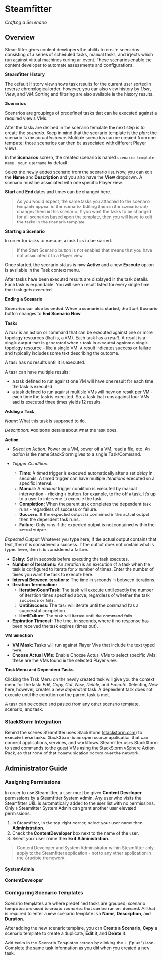 # **Steamfitter**
*Crafting a Secenario*

## Overview

Steamfitter gives content developers the ability to create scenarios consisting of a series of scheduled tasks, manual tasks, and injects which run against virtual machines during an event. These scenarios enable the content developer to automate assessments and configurations.

**Steamfitter History**

The default History view shows task results for the current user sorted in reverse chronological order. However, you can also view history by *User*, *View*, and *VM*. Sorting and filtering are also available in the history results.

**Scenarios**

Scenarios are groupings of predefined tasks that can be executed against a required view's VMs.

After the tasks are defined in the scenario template the next step is to create the *scenario*.  Keep in mind that the scenario template is the *plan*; the scenario is the actual *instance*. Multiple scenarios can be created from one template; those scenarios can then be associated with different Player views.  

In the **Scenarios** screen, the created scenario is named `scenario template name` - `your username` by default. 

Select the newly added scenario from the scenario list. Now, you can edit the **Name** and **Description** and you also have the **View** dropdown. A scenario must be associated with one specific Player view. 

**Start** and **End** dates and times can be changed here.

> As you would expect, the same tasks you attached to the scenario template appear in the scenario. Editing them in the scenario only changes them in this scenario. If you want the tasks to be changed for all scenarios based upon the template, then you will have to edit the tasks in the scenario template.

**Starting a Scenario**

In order for tasks to execute, a task has to be started. 

> If the Start Scenario button is not enabled that means that you have not associated it to a Player view.

Once started, the scenario status is now **Active** and a new **Execute** option is available in the Task context menu.

After tasks have been executed results are displayed in the task details. Each task is expandable. You will see a result listed for every single time that task gets executed. 

**Ending a Scenario**

Scenarios can also be ended. When a scenario is started, the Start Scenario button changes to **End Scenario Now**.

**Tasks**

A *task* is an action or command that can be executed against one or more topology resources (that is, a VM). Each task has a *result*. A result is a single output that is generated when a task is executed against a single topology resource - like a single VM. A result indicates success or failure and typically includes some text describing the outcome. 

A task has no results until it is executed. 

A task can have multiple results:

- a task defined to run against one VM will have one result for each time the task is executed
- a task defined to run against multiple VMs will have on result per VM - each time the task is executed. So, a task that runs against four VMs and is executed three times yields 12 results.

**Adding a Task**

*Name:* What this task is supposed to do.

*Description:* Additional details about what the task does.

**Action**

- *Select an Action:* Power on a VM, power off a VM, read a file, etc. An *action* is the name StackStorm gives to a single Task/Command.

- *Trigger Condition:* 
  - **Time:** A *timed* trigger is executed automatically after a set *delay* in seconds. A timed trigger can have multiple *iterations* executed on a specific interval.  
  - **Manual:** A *manual* trigger condition is executed by manual intervention - clicking a button, for example, to fire off a task. It's up to a user to intervene to execute the task. 
  - **Completion:** When the parent task completes the dependent task runs - regardless of success or failure.
  - **Success:** If the expected output is contained in the actual output then the dependent task runs.
  - **Failure:** Only runs if the expected output is not contained within the actual output. 

*Expected Output:* Whatever you type here, if the actual output contains that text, then it is considered a success. If the output does not contain what is typed here, then it is considered a failure.

- **Delay:** Set in seconds before executing the task executes.
- **Number of Iterations:** An *iteration* is an execution of a task when the task is configured to iterate for *x* number of times. Enter the number of times you want the task to execute here.
- **Interval Between Iterations:** The time in seconds in between iterations. 
- **Iteration Termination:** 
  - **IterationCountTask:** The task will execute until exactly the number of iteration times specified above; regardless of whether the task succeeds or fails.
  - **UntilSuccess:** The task will iterate until the command has a successful completion.
  - **UntilFailure:** The task will iterate until the command fails.
- **Expiration Timeout:** The time, in seconds, where if no response has been received the task expires (times out).  

**VM Selection**

- **VM Mask:** Tasks will run against Player VMs that include the text typed here. 
- **Choose Actual VMs:** Enable Choose Actual VMs to select specific VMs; these are the VMs found in the selected Player view. 

**Task Menu and Dependent Tasks**

Clicking the Task Menu on the newly created task will give you the context menu for the task: *Edit*, *Copy*, *Cut*, *New*, *Delete*, and *Execute*. Selecting *New* here, however, creates a new *dependent* task. A dependent task does not execute until the condition on the parent task is met.

A task can be copied and pasted from any other scenario template, scenario, and task.

### StackStorm Integration

Behind the scenes Steamfitter uses StackStorm ([stackstorm.com](https://stackstorm.com/)) to execute these tasks.  StackStorm is an open source application that can connect applications, services, and workflows. Steamfitter uses StackStorm to send commands to the guest VMs using the StackStorm vSphere Action Pack, so that none of that communication occurs over the network.

## Administrator Guide

### Assigning Permissions

In order to use Steamfitter, a user must be given **Content Developer** permissions by a Steamfitter System Admin. Any user who visits the Steamfitter URL is automatically added to the user list with no permissions. Only a Steamfitter System Admin can grant another user elevated permissions.

1. In Steamfitter, in the top-right corner, select your user name then **Administration**.
2. Check the **ContentDeveloper** box next to the name of the user. 
3. Select your user name then **Exit Administration**.

> Content Developer and System Administrator within Steamfitter only apply to the Steamfitter application - not to any other application in the Crucible framework.

#### SystemAdmin

#### ContentDeveloper

### Configuring Scenario Templates

Scenario templates are where predefined tasks are grouped; scenario templates are used to create scenarios that can be run on-demand. All that is required to enter a new scenario template is a **Name**, **Description**, and **Duration**.

After adding the new scenario template, you can **Create a Scenario**, **Copy** a scenario template to create a duplicate, **Edit** it, and **Delete** it.

Add tasks in the Scenario Templates screen by clicking the **+** ("plus") icon. Complete the same task information as you did when you created a new task.